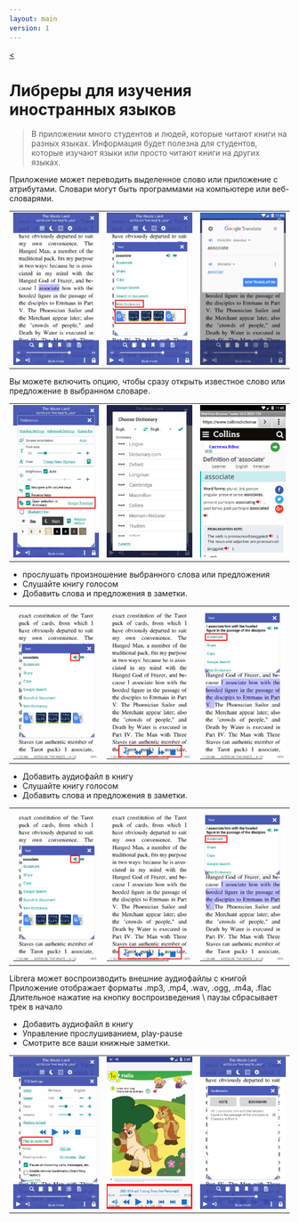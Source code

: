 ```yaml
---
layout: main
version: 1
---
```

[<](/wiki/faq/ru)

# Либреры для изучения иностранных языков

> В приложении много студентов и людей, которые читают книги на разных языках.
Информация будет полезна для студентов, которые изучают языки или просто читают книги на других языках.

Приложение может переводить выделенное слово или приложение с атрибутами.
Словари могут быть программами на компьютере или веб-словарями.

||||
|-|-|-|
|![](1.png)|![](2.png)|![](3.png)|


Вы можете включить опцию, чтобы сразу открыть известное слово или предложение в выбранном словаре.

||||
|-|-|-|
|![](4.png)|![](5.png)|![](6.png)|


* прослушать произношение выбранного слова или предложения
* Слушайте книгу голосом
* Добавить слова и предложения в заметки.

||||
|-|-|-|
|![](7.png)|![](8.png)|![](9.png)|


* Добавить аудиофайл в книгу
* Слушайте книгу голосом
* Добавить слова и предложения в заметки.

||||
|-|-|-|
|![](7.png)|![](8.png)|![](9.png)|


Librera может воспроизводить внешние аудиофайлы с книгой
Приложение отображает форматы .mp3, .mp4, .wav, .ogg, .m4a, .flac
Длительное нажатие на кнопку воспроизведения \ паузы сбрасывает трек в начало

* Добавить аудиофайл в книгу
* Управление прослушиванием, play-pause
* Смотрите все ваши книжные заметки.

||||
|-|-|-|
|![](10.png)|![](11.png)|![](12.png)|
